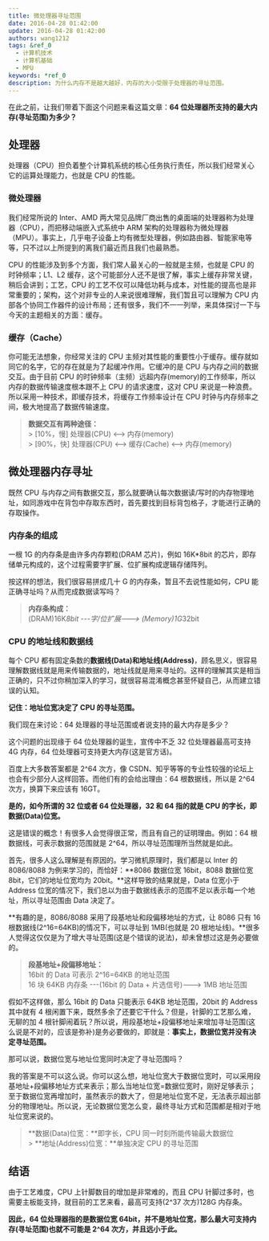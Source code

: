 ```yaml
---
title: 微处理器寻址范围
date: 2016-04-28 01:42:00
update: 2016-04-28 01:42:00
authors: wang1212
tags: &ref_0
  - 计算机技术
  - 计算机基础
  - MPU
keywords: *ref_0
description: 为什么内存不是越大越好，内存的大小受限于处理器的寻址范围。
---
```



在此之前，让我们带着下面这个问题来看这篇文章：**64 位处理器所支持的最大内存(寻址范围)为多少？**

<!-- truncate -->

## 处理器

处理器（CPU）担负着整个计算机系统的核心任务执行责任，所以我们经常关心它的运算处理能力，也就是 CPU 的性能。

### 微处理器

我们经常所说的 Inter、AMD 两大常见品牌厂商出售的桌面端的处理器称为处理器（CPU），而把移动端嵌入式系统中 ARM 架构的处理器称为微处理器（MPU）。事实上，几乎电子设备上均有微型处理器，例如路由器、智能家电等等，只不过以上所提到的离我们最近而且我们也最熟悉。

CPU 的性能涉及到多个方面，我们常人最关心的一般就是主频，也就是 CPU 的时钟频率；L1、L2 缓存，这个可能部分人还不是很了解，事实上缓存非常关键，稍后会讲到；工艺，CPU 的工艺不仅可以降低功耗与成本，对性能的提高也是非常重要的；架构，这个对非专业的人来说很难理解，我们暂且可以理解为 CPU 内部各个协同工作器件的设计布局；还有很多，我们不一一列举，来具体探讨一下与今天的主题相关的方面：缓存。

### 缓存（Cache）

你可能无法想象，你经常关注的 CPU 主频对其性能的重要性小于缓存。缓存就如同它的名字，它的存在就是为了起缓冲作用。它缓冲的是 CPU 与内存之间的数据交互。由于目前 CPU 的时钟频率（主频）远超内存(memory)的工作频率，所以内存的数据传输速度根本跟不上 CPU 的请求速度，这对 CPU 来说是一种浪费。所以采用一种技术，即缓存技术，将缓存工作频率设计在 CPU 时钟与内存频率之间，极大地提高了数据传输速度。

> **数据交互有两种途径：** <br /> > [10%，慢] 处理器(CPU) <--> 内存(memory) <br /> > [90%，快] 处理器(CPU) <--> 缓存(Cache) <--> 内存(memory)

## 微处理器内存寻址

既然 CPU 与内存之间有数据交互，那么就要确认每次数据读/写时的内存物理地址，如同游戏中在背包中存取东西时，首先要找到目标背包格子，才能进行正确的存取操作。

### 内存条的组成

一根 1G 的内存条是由许多内存颗粒(DRAM 芯片)，例如 16K\*8bit 的芯片，即存储单元构成的，这个过程需要字扩展、位扩展构成逻辑存储阵列。

按这样的想法，我们很容易拼成几十 G 的内存条，暂且不去说性能如何，CPU 能正确寻址吗？从而完成数据读写吗？

> **内存条构成：** <br />
> (DRAM)16K*8bit ---字/位扩展---> (Memory)1G*32bit

### CPU 的地址线和数据线

每个 CPU 都有固定条数的**数据线(Data)**和**地址线(Address)**，顾名思义，很容易理解数据线就是用来传输数据的，地址线就是用来寻址的。这样的理解其实是相当正确的，只不过你稍加深入的学习，就很容易混淆概念甚至怀疑自己，从而建立错误的认知。

**记住：地址位宽决定了 CPU 的寻址范围。**

我们现在来讨论：64 处理器的寻址范围或者说支持的最大内存是多少？

这个问题的出现缘于 64 位处理器的诞生，宣传中不乏 32 位处理器最高可支持 4G 内存，64 位处理器可支持更大内存(这是官方话)。

百度上大多数答案都是 2^64 次方，像 CSDN、知乎等等的专业性较强的论坛上也会有少部分人这样回答。而他们有的会给出理由：64 根数据线，所以是 2^64 次方，换算下来应该有 16GT。

**是的，如今所谓的 32 位或者 64 位处理器，32 和 64 指的就是 CPU 的字长，即数据(Data)位宽。**

这是错误的概念！有很多人会觉得很正常，而且有自己的证明理由。例如：64 根数据线，可表示数据的范围就是 2^64，所以寻址范围理所当然就是如此。

首先，很多人这么理解是有原因的。学习微机原理时，我们都是以 Inter 的 8086/8088 为例来学习的，而恰好：**8086 数据位宽 16bit，8088 数据位宽 8bit，它们的地址位宽均为 20bit。**这样导致的结果就是，Data 位宽小于 Address 位宽的情况下，我们总以为由于数据线表示的范围不足以表示每一个地址，所以寻址范围由 Data 决定了。

**有趣的是，8086/8088 采用了段基地址和段偏移地址的方式，让 8086 只有 16 根数据线(2^16=64KB)的情况下，可以寻址到 1MB(也就是 20 根地址线)。**很多人觉得这仅仅是为了增大寻址范围(这是个错误的说法)，却未曾想过这是务必要做的。

> **段基地址+段偏移地址：** <br />
> 16bit 的 Data 可表示 2^16=64KB 的地址范围 <br />
> 16 块 64KB 内存条 ---(16bit 的 Data + 片选信号)---> 1MB 地址范围

假如不这样做，那么 16bit 的 Data 只能表示 64KB 地址范围，20bit 的 Address 其中就有 4 根闲置下来，既然多余了还要它干什么？但是，针脚的工艺那么难，无聊的加 4 根针脚闹着玩？所以说，用段基地址+段偏移地址来增加寻址范围(这么说是不对的，应该是弥补)是务必要做的，即就是：**事实上，数据位宽并没有决定寻址范围。**

那可以说，数据位宽与地址位宽同时决定了寻址范围吗？

我的答案是不可以这么说。你可以这么想，地址位宽大于数据位宽时，可以采用段基地址+段偏移地址方式来表示；那么当地址位宽=数据位宽时，刚好足够表示；至于数据位宽再增加时，虽然表示的数大了，但是地址位宽不足，无法表示超出部分的物理地址。所以说，无论数据位宽怎么变，最终寻址方式和范围都是相对于地址位宽来说的。

> **数据(Data)位宽：**即字长，CPU 同一时刻所能传输最大数据位 <br /> > **地址(Address)位宽：**单独决定 CPU 的寻址范围

## 结语

由于工艺难度，CPU 上针脚数目的增加是非常难的，而且 CPU 针脚过多时，也需要主板能支持，就目前的工艺来看，最高可支持(2^37 次方)128G 内存条。

**因此，64 位处理器指的是数据位宽 64bit，并不是地址位宽，那么最大可支持内存(寻址范围)也就不可能是 2^64 次方，并且远小于此。**
